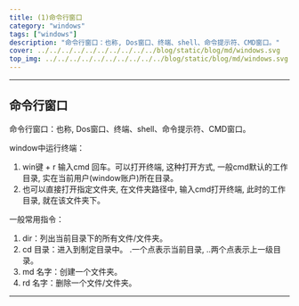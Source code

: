 ```yaml
---
title: (1)命令行窗口
category: "windows"
tags: ["windows"]
description: "命令行窗口：也称, Dos窗口、终端、shell、命令提示符、CMD窗口。"
cover: ../../../../../../../../../../blog/static/blog/md/windows.svg
top_img: ../../../../../../../../../../blog/static/blog/md/windows.svg
---
```


***

## 命令行窗口

命令行窗口：也称, Dos窗口、终端、shell、命令提示符、CMD窗口。

window中运行终端：
1. win键 + r 输入cmd 回车。可以打开终端, 这种打开方式, 一般cmd默认的工作目录, 实在当前用户(window账户)所在目录。
2. 也可以直接打开指定文件夹, 在文件夹路径中, 输入cmd打开终端, 此时的工作目录, 就在该文件夹下。

一般常用指令：
1. dir：列出当前目录下的所有文件/文件夹。
2. cd 目录：进入到制定目录中。 .一个点表示当前目录,  ..两个点表示上一级目录。
3. md 名字：创建一个文件夹。
4. rd 名字：删除一个文件/文件夹。

***